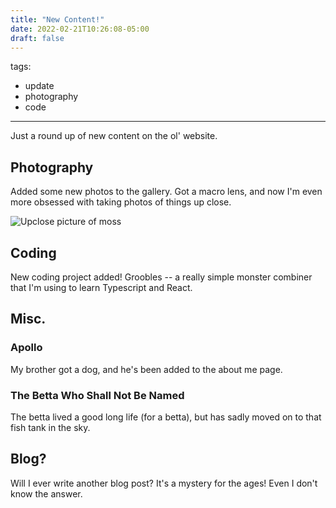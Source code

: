 ```yaml
---
title: "New Content!"
date: 2022-02-21T10:26:08-05:00
draft: false
---
```

tags:
- update
- photography
- code
---
Just a round up of new content on the ol' website.

## Photography
Added some new photos to the gallery. Got a macro lens, and now I'm even more obsessed with taking photos of things up close.

![Upclose picture of moss](/photography/images/moss.png)

## Coding
New coding project added! Groobles -- a really simple monster combiner that I'm using to learn Typescript and React.

## Misc.
### Apollo
My brother got a dog, and he's been added to the about me page.
### The Betta Who Shall Not Be Named
The betta lived a good long life (for a betta), but has sadly moved on to that fish tank in the sky.

## Blog?
Will I ever write another blog post? It's a mystery for the ages! Even I don't know the answer.